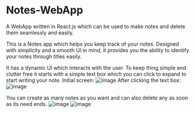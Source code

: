 # Notes-WebApp
A WebApp written in React.js which can be used to make notes and delete them seamlessly and easily.

This is a Notes app which helps you keep track of your notes. Designed with simplicity and a smooth UI in mind, it provides you the ability to identify your notes through titles easily.

It has a dynamic UI which interacts with the user. To keep thing simple and clutter free it starts with a simple text box which you can click to expand to start writing your note.
Initial screen:
![image](https://user-images.githubusercontent.com/121666743/212140813-428c9e6d-576e-47f1-a9f1-a8bbe290a032.png)
After clicking the text box:
![image](https://user-images.githubusercontent.com/121666743/212141223-5f10b2aa-f815-4e0a-811c-b3e6310092e9.png)

You can create as many notes as you want and can also delete any as soon as its need ends.
![image](https://user-images.githubusercontent.com/121666743/212141736-7a227611-139a-43c7-856c-1d5b55dcd733.png)
![image](https://user-images.githubusercontent.com/121666743/212141803-b3616c10-0486-4603-bacb-51a4dc93b350.png)
